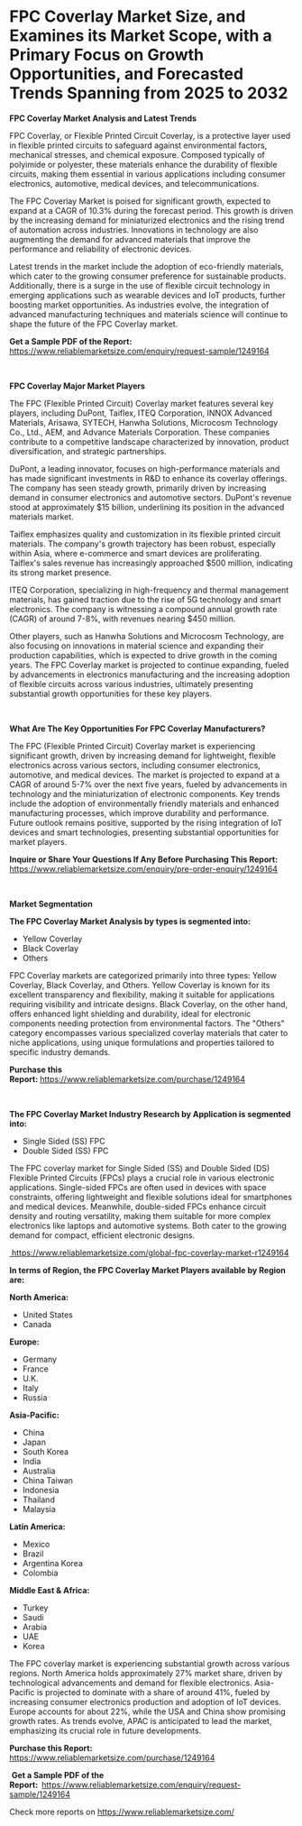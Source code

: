<p><h1>FPC Coverlay Market Size, and Examines its Market Scope, with a Primary Focus on Growth Opportunities, and Forecasted Trends Spanning from 2025 to 2032</h1></p><p><strong>FPC Coverlay Market Analysis and Latest Trends</strong></p>
<p><p>FPC Coverlay, or Flexible Printed Circuit Coverlay, is a protective layer used in flexible printed circuits to safeguard against environmental factors, mechanical stresses, and chemical exposure. Composed typically of polyimide or polyester, these materials enhance the durability of flexible circuits, making them essential in various applications including consumer electronics, automotive, medical devices, and telecommunications.</p><p>The FPC Coverlay Market is poised for significant growth, expected to expand at a CAGR of 10.3% during the forecast period. This growth is driven by the increasing demand for miniaturized electronics and the rising trend of automation across industries. Innovations in technology are also augmenting the demand for advanced materials that improve the performance and reliability of electronic devices.</p><p>Latest trends in the market include the adoption of eco-friendly materials, which cater to the growing consumer preference for sustainable products. Additionally, there is a surge in the use of flexible circuit technology in emerging applications such as wearable devices and IoT products, further boosting market opportunities. As industries evolve, the integration of advanced manufacturing techniques and materials science will continue to shape the future of the FPC Coverlay market.</p></p>
<p><strong>Get a Sample PDF of the Report:&nbsp;</strong> <a href="https://www.reliablemarketsize.com/enquiry/request-sample/1249164?utm_campaign=2190&utm_medium=2&utm_source=Github&utm_content=ia&utm_term=30012025&utm_id=fpc-coverlay">https://www.reliablemarketsize.com/enquiry/request-sample/1249164</a></p>
<p>&nbsp;</p>
<p><strong>FPC Coverlay Major Market Players</strong></p>
<p><p>The FPC (Flexible Printed Circuit) Coverlay market features several key players, including DuPont, Taiflex, ITEQ Corporation, INNOX Advanced Materials, Arisawa, SYTECH, Hanwha Solutions, Microcosm Technology Co., Ltd., AEM, and Advance Materials Corporation. These companies contribute to a competitive landscape characterized by innovation, product diversification, and strategic partnerships.</p><p>DuPont, a leading innovator, focuses on high-performance materials and has made significant investments in R&D to enhance its coverlay offerings. The company has seen steady growth, primarily driven by increasing demand in consumer electronics and automotive sectors. DuPont's revenue stood at approximately $15 billion, underlining its position in the advanced materials market.</p><p>Taiflex emphasizes quality and customization in its flexible printed circuit materials. The company's growth trajectory has been robust, especially within Asia, where e-commerce and smart devices are proliferating. Taiflex's sales revenue has increasingly approached $500 million, indicating its strong market presence.</p><p>ITEQ Corporation, specializing in high-frequency and thermal management materials, has gained traction due to the rise of 5G technology and smart electronics. The company is witnessing a compound annual growth rate (CAGR) of around 7-8%, with revenues nearing $450 million. </p><p>Other players, such as Hanwha Solutions and Microcosm Technology, are also focusing on innovations in material science and expanding their production capabilities, which is expected to drive growth in the coming years. The FPC Coverlay market is projected to continue expanding, fueled by advancements in electronics manufacturing and the increasing adoption of flexible circuits across various industries, ultimately presenting substantial growth opportunities for these key players.</p></p>
<p>&nbsp;</p>
<p><strong>What Are The Key Opportunities For FPC Coverlay Manufacturers?</strong></p>
<p><p>The FPC (Flexible Printed Circuit) Coverlay market is experiencing significant growth, driven by increasing demand for lightweight, flexible electronics across various sectors, including consumer electronics, automotive, and medical devices. The market is projected to expand at a CAGR of around 5-7% over the next five years, fueled by advancements in technology and the miniaturization of electronic components. Key trends include the adoption of environmentally friendly materials and enhanced manufacturing processes, which improve durability and performance. Future outlook remains positive, supported by the rising integration of IoT devices and smart technologies, presenting substantial opportunities for market players.</p></p>
<p><strong>Inquire or Share Your Questions If Any Before Purchasing This Report:</strong> <a href="https://www.reliablemarketsize.com/enquiry/pre-order-enquiry/1249164?utm_campaign=2190&utm_medium=2&utm_source=Github&utm_content=ia&utm_term=30012025&utm_id=fpc-coverlay">https://www.reliablemarketsize.com/enquiry/pre-order-enquiry/1249164</a></p>
<p>&nbsp;</p>
<p><strong>Market Segmentation</strong></p>
<p><strong>The FPC Coverlay Market Analysis by types is segmented into:</strong></p>
<p><ul><li>Yellow Coverlay</li><li>Black Coverlay</li><li>Others</li></ul></p>
<p><p>FPC Coverlay markets are categorized primarily into three types: Yellow Coverlay, Black Coverlay, and Others. Yellow Coverlay is known for its excellent transparency and flexibility, making it suitable for applications requiring visibility and intricate designs. Black Coverlay, on the other hand, offers enhanced light shielding and durability, ideal for electronic components needing protection from environmental factors. The "Others" category encompasses various specialized coverlay materials that cater to niche applications, using unique formulations and properties tailored to specific industry demands.</p></p>
<p><strong>Purchase this Report:&nbsp;</strong><a href="https://www.reliablemarketsize.com/purchase/1249164?utm_campaign=2190&utm_medium=2&utm_source=Github&utm_content=ia&utm_term=30012025&utm_id=fpc-coverlay">https://www.reliablemarketsize.com/purchase/1249164</a></p>
<p>&nbsp;</p>
<p><strong>The FPC Coverlay Market Industry Research by Application is segmented into:</strong></p>
<p><ul><li>Single Sided (SS) FPC</li><li>Double Sided (SS) FPC</li></ul></p>
<p><p>The FPC coverlay market for Single Sided (SS) and Double Sided (DS) Flexible Printed Circuits (FPCs) plays a crucial role in various electronic applications. Single-sided FPCs are often used in devices with space constraints, offering lightweight and flexible solutions ideal for smartphones and medical devices. Meanwhile, double-sided FPCs enhance circuit density and routing versatility, making them suitable for more complex electronics like laptops and automotive systems. Both cater to the growing demand for compact, efficient electronic designs.</p></p>
<p><a href="https://www.reliablemarketsize.com/global-fpc-coverlay-market-r1249164?utm_campaign=2190&utm_medium=2&utm_source=Github&utm_content=ia&utm_term=30012025&utm_id=fpc-coverlay">&nbsp;https://www.reliablemarketsize.com/global-fpc-coverlay-market-r1249164</a></p>
<p><strong>In terms of Region, the FPC Coverlay Market Players available by Region are:</strong></p>
<p>
    <p> <strong> North America: </strong>
        <ul>
            <li>United States</li>
            <li>Canada</li>
        </ul>
        </p> 
    <p> <strong> Europe: </strong>
        <ul>
            <li>Germany</li>
            <li>France</li>
            <li>U.K.</li>
            <li>Italy</li>
            <li>Russia</li>
        </ul>
        </p> 
    <p> <strong> Asia-Pacific: </strong>
        <ul>
            <li>China</li>
            <li>Japan</li>
            <li>South Korea</li>
            <li>India</li>
            <li>Australia</li>
            <li>China Taiwan</li>
            <li>Indonesia</li>
            <li>Thailand</li>
            <li>Malaysia</li>
        </ul>
        </p> 
    <p> <strong> Latin America: </strong>
        <ul>
            <li>Mexico</li>
            <li>Brazil</li>
            <li>Argentina Korea</li>
            <li>Colombia</li>
        </ul>
        </p> 
    <p> <strong> Middle East & Africa: </strong>
        <ul>
            <li>Turkey</li>
            <li>Saudi</li>
            <li>Arabia</li>
            <li>UAE</li>
            <li>Korea</li>
        </ul>
    </p>
    </p>
<p><p>The FPC coverlay market is experiencing substantial growth across various regions. North America holds approximately 27% market share, driven by technological advancements and demand for flexible electronics. Asia-Pacific is projected to dominate with a share of around 41%, fueled by increasing consumer electronics production and adoption of IoT devices. Europe accounts for about 22%, while the USA and China show promising growth rates. As trends evolve, APAC is anticipated to lead the market, emphasizing its crucial role in future developments.</p></p>
<p><strong>Purchase this Report: </strong><a href="https://www.reliablemarketsize.com/purchase/1249164?utm_campaign=2190&utm_medium=2&utm_source=Github&utm_content=ia&utm_term=30012025&utm_id=fpc-coverlay">https://www.reliablemarketsize.com/purchase/1249164</a></p>
<p>&nbsp;<strong>Get a Sample PDF of the Report:&nbsp;&nbsp;</strong><a href="https://www.reliablemarketsize.com/enquiry/request-sample/1249164?utm_campaign=2190&utm_medium=2&utm_source=Github&utm_content=ia&utm_term=30012025&utm_id=fpc-coverlay">https://www.reliablemarketsize.com/enquiry/request-sample/1249164</a></p>
<p><strong></strong></p>
<p>Check more reports on <a href="https://www.reliablemarketsize.com/?utm_campaign=2190&utm_medium=2&utm_source=Github&utm_content=ia&utm_term=30012025&utm_id=fpc-coverlay">https://www.reliablemarketsize.com/</a></p>